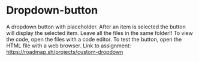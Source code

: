 # Dropdown-button
A dropdown button with placeholder. After an item is selected the button will display the selected item.
Leave all the files in the same folder!!
To view the code, open the files with a code editor.
To test the button, open the HTML file with a web browser.
Link to assignment: https://roadmap.sh/projects/custom-dropdown
